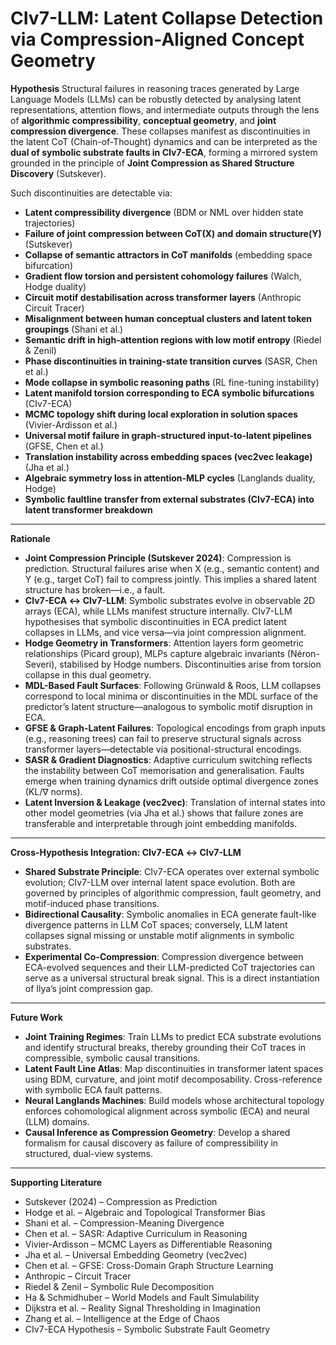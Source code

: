 # CIv7-LLM: Latent Collapse Detection via Compression-Aligned Concept Geometry

**Hypothesis**
Structural failures in reasoning traces generated by Large Language Models (LLMs) can be robustly detected by analysing latent representations, attention flows, and intermediate outputs through the lens of **algorithmic compressibility**, **conceptual geometry**, and **joint compression divergence**. These collapses manifest as discontinuities in the latent CoT (Chain-of-Thought) dynamics and can be interpreted as the **dual of symbolic substrate faults in CIv7-ECA**, forming a mirrored system grounded in the principle of **Joint Compression as Shared Structure Discovery** (Sutskever).

Such discontinuities are detectable via:

* **Latent compressibility divergence** (BDM or NML over hidden state trajectories)
* **Failure of joint compression between CoT(X) and domain structure(Y)** (Sutskever)
* **Collapse of semantic attractors in CoT manifolds** (embedding space bifurcation)
* **Gradient flow torsion and persistent cohomology failures** (Walch, Hodge duality)
* **Circuit motif destabilisation across transformer layers** (Anthropic Circuit Tracer)
* **Misalignment between human conceptual clusters and latent token groupings** (Shani et al.)
* **Semantic drift in high-attention regions with low motif entropy** (Riedel & Zenil)
* **Phase discontinuities in training-state transition curves** (SASR, Chen et al.)
* **Mode collapse in symbolic reasoning paths** (RL fine-tuning instability)
* **Latent manifold torsion corresponding to ECA symbolic bifurcations** (CIv7-ECA)
* **MCMC topology shift during local exploration in solution spaces** (Vivier-Ardisson et al.)
* **Universal motif failure in graph-structured input-to-latent pipelines** (GFSE, Chen et al.)
* **Translation instability across embedding spaces (vec2vec leakage)** (Jha et al.)
* **Algebraic symmetry loss in attention-MLP cycles** (Langlands duality, Hodge)
* **Symbolic faultline transfer from external substrates (CIv7-ECA) into latent transformer breakdown**

---

**Rationale**

* **Joint Compression Principle (Sutskever 2024)**: Compression is prediction. Structural failures arise when X (e.g., semantic content) and Y (e.g., target CoT) fail to compress jointly. This implies a shared latent structure has broken—i.e., a fault.
* **CIv7-ECA ↔ CIv7-LLM**: Symbolic substrates evolve in observable 2D arrays (ECA), while LLMs manifest structure internally. CIv7-LLM hypothesises that symbolic discontinuities in ECA predict latent collapses in LLMs, and vice versa—via joint compression alignment.
* **Hodge Geometry in Transformers**: Attention layers form geometric relationships (Picard group), MLPs capture algebraic invariants (Néron-Severi), stabilised by Hodge numbers. Discontinuities arise from torsion collapse in this dual geometry.
* **MDL-Based Fault Surfaces**: Following Grünwald & Roos, LLM collapses correspond to local minima or discontinuities in the MDL surface of the predictor’s latent structure—analogous to symbolic motif disruption in ECA.
* **GFSE & Graph-Latent Failures**: Topological encodings from graph inputs (e.g., reasoning trees) can fail to preserve structural signals across transformer layers—detectable via positional-structural encodings.
* **SASR & Gradient Diagnostics**: Adaptive curriculum switching reflects the instability between CoT memorisation and generalisation. Faults emerge when training dynamics drift outside optimal divergence zones (KL/∇ norms).
* **Latent Inversion & Leakage (vec2vec)**: Translation of internal states into other model geometries (via Jha et al.) shows that failure zones are transferable and interpretable through joint embedding manifolds.

---

**Cross-Hypothesis Integration: CIv7-ECA ↔ CIv7-LLM**

* **Shared Substrate Principle**: CIv7-ECA operates over external symbolic evolution; CIv7-LLM over internal latent space evolution. Both are governed by principles of algorithmic compression, fault geometry, and motif-induced phase transitions.
* **Bidirectional Causality**: Symbolic anomalies in ECA generate fault-like divergence patterns in LLM CoT spaces; conversely, LLM latent collapses signal missing or unstable motif alignments in symbolic substrates.
* **Experimental Co-Compression**: Compression divergence between ECA-evolved sequences and their LLM-predicted CoT trajectories can serve as a universal structural break signal. This is a direct instantiation of Ilya’s joint compression gap.

---

**Future Work**

* **Joint Training Regimes**: Train LLMs to predict ECA substrate evolutions and identify structural breaks, thereby grounding their CoT traces in compressible, symbolic causal transitions.
* **Latent Fault Line Atlas**: Map discontinuities in transformer latent spaces using BDM, curvature, and joint motif decomposability. Cross-reference with symbolic ECA fault patterns.
* **Neural Langlands Machines**: Build models whose architectural topology enforces cohomological alignment across symbolic (ECA) and neural (LLM) domains.
* **Causal Inference as Compression Geometry**: Develop a shared formalism for causal discovery as failure of compressibility in structured, dual-view systems.

---

**Supporting Literature**

* Sutskever (2024) – Compression as Prediction
* Hodge et al. – Algebraic and Topological Transformer Bias
* Shani et al. – Compression-Meaning Divergence
* Chen et al. – SASR: Adaptive Curriculum in Reasoning
* Vivier-Ardisson – MCMC Layers as Differentiable Reasoning
* Jha et al. – Universal Embedding Geometry (vec2vec)
* Chen et al. – GFSE: Cross-Domain Graph Structure Learning
* Anthropic – Circuit Tracer
* Riedel & Zenil – Symbolic Rule Decomposition
* Ha & Schmidhuber – World Models and Fault Simulability
* Dijkstra et al. – Reality Signal Thresholding in Imagination
* Zhang et al. – Intelligence at the Edge of Chaos
* CIv7-ECA Hypothesis – Symbolic Substrate Fault Geometry
